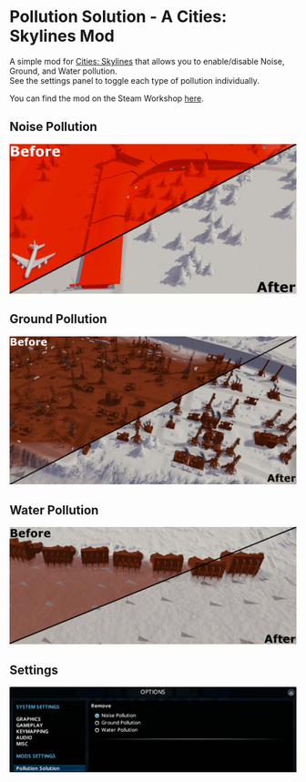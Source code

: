 ﻿Pollution Solution - A Cities: Skylines Mod
===========================================

A simple mod for [Cities: Skylines](http://store.steampowered.com/app/255710/Cities_Skylines/) that allows you to enable/disable Noise, Ground, and Water pollution.  
See the settings panel to toggle each type of pollution individually.

You can find the mod on the Steam Workshop [here](TODO).

Noise Pollution
---
![alt text](media/noise.png "Noise Pollution")

Ground Pollution
---
![alt text](media/ground.png "Ground Pollution")

Water Pollution
---
![alt text](media/water.png "Water Pollution")

Settings
---
![alt text](media/settings.png "Settings Pollution")
